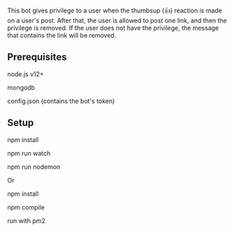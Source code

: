 This bot gives privilege to a user when the thumbsup (👍) reaction is made on a user's post.
After that, the user is allowed to post one link, and then the privilege is removed.
If the user does not have the privilege, the message that contains the link will be removed.

## Prerequisites

node.js v12+

mongodb

config.json (contains the bot's token)

## Setup

npm install

npm run watch

npm run nodemon

Or

npm install

npm compile

run with pm2
